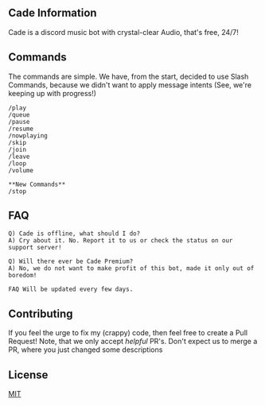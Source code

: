 ## Cade Information

Cade is a discord music bot with crystal-clear Audio, that's free, 24/7!
## Commands

The commands are simple. We have, from the start, decided to use Slash Commands, because we didn't want to apply message intents (See, we're keeping up with progress!)

```
/play
/queue
/pause
/resume
/nowplaying
/skip
/join
/leave
/loop
/volume 

**New Commands**
/stop
```

## FAQ

```
Q) Cade is offline, what should I do?
A) Cry about it. No. Report it to us or check the status on our support server!

Q) Will there ever be Cade Premium?
A) No, we do not want to make profit of this bot, made it only out of boredom!

FAQ Will be updated every few days.

```

## Contributing
If you feel the urge to fix my (crappy) code, then feel free to create a Pull Request! Note, that we only accept *helpful* PR's. Don't expect us to merge a PR, where you just changed some descriptions

## License
[MIT](https://github.com/Stift007/CadeBot/blob/main/LICENSE)
